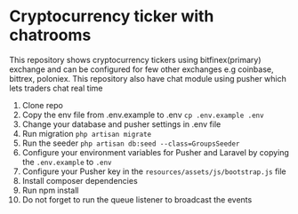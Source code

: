 # Cryptocurrency ticker with chatrooms

This repository shows cryptocurrency tickers using bitfinex(primary) exchange and can be configured for few other exchanges e.g coinbase, bittrex, poloniex. This repository also have chat module using pusher which lets traders chat real time

1. Clone repo
2. Copy the env file from .env.example to .env `cp .env.example .env`
3. Change your database and pusher settings in .env file 
4. Run migration `php artisan migrate`
5. Run the seeder `php artisan db:seed --class=GroupsSeeder`
6. Configure your environment variables for Pusher and Laravel by copying the `.env.example` to `.env`
7. Configure your Pusher key in the `resources/assets/js/bootstrap.js` file
8. Install composer dependencies
9. Run npm install
10. Do not forget to run the queue listener to broadcast the events

